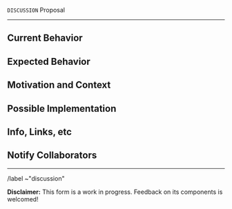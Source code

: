`DISCUSSION` Proposal
<!---
A Template for Discussions...
The purpose of this template is to frame project discussions that fall outside other existing templates. 
Project discussion topics, like fruits, can be of different shapes, sizes, and degrees of ripeness. 
Hopefully this template will help us catch them all -- for consideration and collaborative response.
Topics that begin here may be repackaged into actionable issues once they've been given some thought and discussion. 

* If you are submitting a BUG report or FEATURE proposal instead, please use one of the other templates.
* Please provide a concise description of the discussion topic in the Title above
--->
--------------------------------------------------------------------------------

## Current Behavior
<!-- Describe the current behavior/state that makes this topic important to address -->


## Expected Behavior 
<!-- Describe the expected behavior/state that you hope to see following discussion/decisions/implementation -->


## Motivation and Context
<!-- Provide context (e.g., examples, use cases, user stories, goals) -->
<!-- How has this issue affected you? What are you trying to accomplish? -->


## Possible Implementation
<!-- Suggest a concrete way to explore this issue or a possible implementation -->
<!-- Include any details helpful to understanding what the implementation might entail or look like -->


## Info, Links, etc
<!-- Links: Post links to helpful info, data, resources -->
<!-- Images: Drag screenshots or other image files here -->
<!-- Code: Format any relevant code, commands, output, using code blocks (```) -->


## Notify Collaborators
<!-- Notify collaborators for this discussion by adding their GitLab handles here -->


--------------------------------------------------------------------------------

/label ~"discussion"

**Disclaimer:** This form is a work in progress. Feedback on its components is welcomed!

<!-- Add further specification using the drop-down lists below, as appropriate -->

